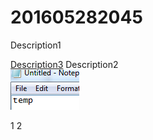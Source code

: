 # 201605282045
Description1

[Description3](Foo.cs#L10) Description2  
![Code сoverage](/r1.png?raw=true "Code сoverage")

1
2
